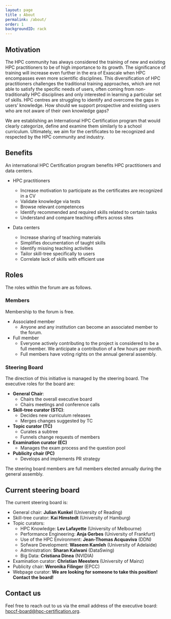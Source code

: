 ```yaml
---
layout: page
title : About
permalink: /about/
order: 1
backgroundID: rack
---
```


## Motivation

The HPC community has always considered the training of new and existing HPC practitioners to be of high importance to its growth. The significance of training will increase even further in the era of Exascale when HPC encompasses even more scientific disciplines. This diversification of HPC practitioners challenges the traditional training approaches, which are not able to satisfy the specific needs of users, often coming from non-traditionally HPC disciplines and only interested in learning a particular set of skills. HPC centres are struggling to identify and overcome the gaps in users’ knowledge. How should we support prospective and existing users who are not aware of their own knowledge gaps?  


We are establishing an International HPC Certification program that would clearly categorize, define and examine them similarly to a school curriculum.
Ultimately, we aim for the certificates to be recognized and respected by the HPC community and industry.

## Benefits

An international HPC Certification program benefits HPC practitioners and data centers.

  * HPC practitioners
    *  Increase motivation to participate as the certificates are recognized in a CV
    *  Validate knowledge via tests
    *  Browse relevant competences
    *  Identify recommended and required skills related to certain tasks
    *  Understand and compare teaching offers across sites

 * Data centers
   * Increase sharing of teaching materials
   * Simplifies documentation of taught skills
   * Identify missing teaching activities
   * Tailor skill-tree specifically to users
   * Correlate lack of skills with efficient use

<!--
## Contributors

The following list of people contribute directly or indirectly to the HPC certification program:

{::options parse_block_html="true" /}

<ul>
{% for member in site.data.contributors %}
  <li>
    {% if member.url != null %}
    <a href="{{member.url}}">
    {% endif %}
      {{ member.name }} ({{ member.institution }})
    {% if member.url != null %}</a>{% endif %}
  </li>
{% endfor %}
</ul>
-->

## Roles

The roles within the forum are as follows.

### Members

Membership to the forum is free.

  * Associated member
    * Anyone and any institution can become an associated member to the forum.
  * Full member
    * Everyone actively contributing to the project is considered to be a full member. We anticipate a contribution of a few hours per month.
    * Full members have voting rights on the annual general assembly.

### Steering Board

The direction of this initiative is managed by the steering board.
The executive roles for the board are:

  * **General Chair**:
    * Chairs the overall executive board
    * Chairs meetings and conference calls
  * **Skill-tree curator (STC)**:
    * Decides new curriculum releases
    * Merges changes suggested by TC
  * **Topic curator (TC)**
     * Curates a subtree
     * Funnels change requests of members
  * **Examination curator (EC)**
     * Manages the exam process and the question pool
  * **Publicity chair (PC)**
     * Develops and implements PR strategy

The steering board members are full members elected annually during the general assembly.

## Current steering board

The current steering board is:

  * General chair: **Julian Kunkel** (University of Reading)
  * Skill-tree curator: **Kai Himstedt** (University of Hamburg)
  * Topic curators:
    * HPC Knowledge: **Lev Lafayette** (University of Melbourne)
    * Performance Engineering: **Anja Gerbes** (University of Frankfurt)
    * Use of the HPC Environment: **Jean-Thomas Acquaviva** (DDN)
    * Sofware Development: **Waseem Kamleh** (University of Adelaide)
    * Administration: **Sharan Kalwani** (DataSwing)
    * Big Data: **Cristiana Dinea** (NVIDIA)
  * Examination curator: **Christian Meesters** (University of Mainz)
  * Publicity chair: **Weronika Filinger** (EPCC)
  * Webpage curator: **We are looking for someone to take this position! Contact the board!**


## Contact us
Feel free to reach out to us via the email address of the executive board: <a href="mailto:hpccf-board@hpc-certification.org">hpccf-board@hpc-certification.org</a>.
